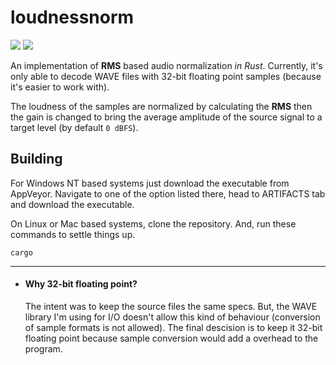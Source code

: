 # loudnessnorm
[![](https://travis-ci.org/nullvideo/loudnessnorm.svg?branch=master)](https://travis-ci.org/nullvideo/loudnessnorm)
[![](https://ci.appveyor.com/api/projects/status/2jk2t1t23d72516f?svg=true)](https://ci.appveyor.com/project/nullvideo/loudnessnorm)

An implementation of **RMS** based audio normalization *in Rust*. Currently, it's only able to decode WAVE files
with 32-bit floating point samples (because it's easier to work with).

The loudness of the samples are normalized by calculating the **RMS** then the gain is changed to
bring the average amplitude of the source signal to a target level (by default `0 dBFS`).

## Building
For Windows NT based systems just download the executable from AppVeyor. Navigate to one of the
option listed there, head to ARTIFACTS tab and
download the executable.

On Linux or Mac based systems, clone the repository. And, run these commands to settle things up.

```
cargo
```

---

- #### Why 32-bit floating point?
  The intent was to keep the source files the same specs. But, the WAVE library I'm using for I/O doesn't allow this kind of
  behaviour (conversion of sample formats is not allowed). The final descision is to keep it 32-bit floating point because
  sample conversion would add a overhead to the program.
